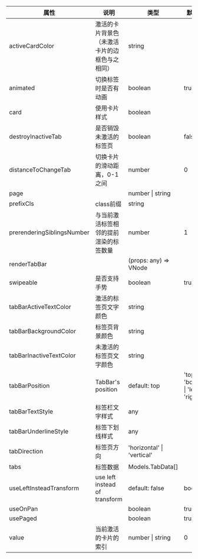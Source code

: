 属性 | 说明 | 类型 | 默认值 
------ | ------ | ------ | ---
activeCardColor|激活的卡片背景色（未激活卡片的边框色与之相同）|string|
animated|切换标签时是否有动画|boolean|true
card|使用卡片样式|boolean|
destroyInactiveTab|是否销毁未激活的标签页|boolean|false
distanceToChangeTab|切换卡片的滑动距离，0-1之间|number|0
page||number \| string|
prefixCls|class前缀|string|
prerenderingSiblingsNumber|与当前激活标签相邻的提前渲染的标签数量|number|1
renderTabBar||(props: any) => VNode|
swipeable|是否支持手势|boolean|true
tabBarActiveTextColor|激活的标签页文字颜色|string|
tabBarBackgroundColor|标签页背景颜色|string|
tabBarInactiveTextColor|未激活的标签页文字颜色|string|
tabBarPosition|TabBar's position | default: top|'top' \| 'bottom' \| 'left' \| 'right'|
tabBarTextStyle|标签栏文字样式|any|
tabBarUnderlineStyle|标签下划线样式|any|
tabDirection|标签页方向|'horizontal' \| 'vertical'|
tabs|标签数据|Models.TabData[]|
useLeftInsteadTransform|use left instead of transform | default: false|boolean|
useOnPan||boolean|true
usePaged||boolean|true
value|当前激活的卡片的索引|number \| string|0